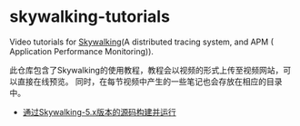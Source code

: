 # skywalking-tutorials
Video tutorials for [Skywalking](https://skywalking.incubator.apache.org/)(A distributed tracing system, and APM ( Application Performance Monitoring)).

此仓库包含了Skywalking的使用教程，教程会以视频的形式上传至视频网站，可以直接在线预览。
同时，在每节视频中产生的一些笔记也会存放在相应的目录中。

- [通过Skywalking-5.x版本的源码构建并运行](./01-compile-build-run-skywalking/Note.md)
